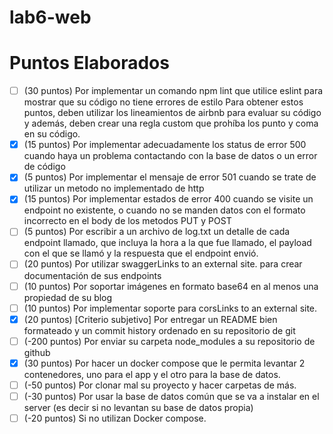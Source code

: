 # lab6-web


# Puntos Elaborados
- [ ] (30 puntos) Por implementar un comando npm lint que utilice eslint para mostrar que su código no tiene errores de estilo
      Para obtener estos puntos, deben utilizar los lineamientos de airbnb para evaluar su código y además, deben crear una regla custom que prohíba los punto y coma en su código.
- [x] (15 puntos) Por implementar adecuadamente los status de error 500 cuando haya un problema contactando con la base de datos o un error de código
- [x] (5 puntos) Por implementar el mensaje de error 501 cuando se trate de utilizar un metodo no implementado de http
- [x] (15 puntos) Por implementar estados de error 400 cuando se visite un endpoint  no existente, o cuando no se manden datos con el formato incorrecto en el body de los metodos PUT y POST
- [ ] (5 puntos) Por escribir a un archivo de log.txt un detalle de cada endpoint llamado, que incluya la hora a la que fue llamado, el payload con el que se llamó y la respuesta que el endpoint envió.
- [ ] (20 puntos) Por utilizar swaggerLinks to an external site. para crear documentación de sus endpoints
- [ ] (10 puntos) Por soportar imágenes en formato base64 en al menos una propiedad de su blog
- [ ] (10 puntos) Por implementar soporte para corsLinks to an external site.
- [x] (20 puntos) [Criterio subjetivo] Por entregar un README bien formateado y un commit history ordenado en su repositorio de git
- [ ] (-200 puntos) Por enviar su carpeta node_modules a su repositorio de github
- [x] (30 puntos) Por hacer un docker compose que le permita levantar 2 contenedores, uno para el app y el otro para la base de datos.
- [ ] (-50 puntos) Por clonar mal su proyecto y hacer carpetas de más.
- [ ] (-30 puntos) Por usar la base de datos común que se va a instalar en el server (es decir si no levantan su base de datos propia)
- [ ] (-20 puntos) Si no utilizan Docker compose. 

